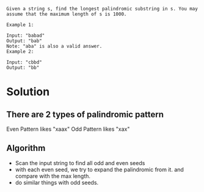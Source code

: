 ```
Given a string s, find the longest palindromic substring in s. You may assume that the maximum length of s is 1000.

Example 1:

Input: "babad"
Output: "bab"
Note: "aba" is also a valid answer.
Example 2:

Input: "cbbd"
Output: "bb"
```

# Solution

## There are 2 types of palindromic pattern

Even Pattern likes "xaax"
Odd Pattern likes "xax"

## Algorithm

- Scan the input string to find all odd and even seeds
- with each even seed, we try to expand the palindromic from it. and compare with the max length.
- do similar things with odd seeds.


